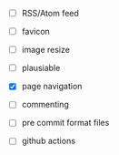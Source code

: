 - [ ] RSS/Atom feed
- [ ] favicon
- [ ] image resize
- [ ] plausiable
- [x] page navigation
- [ ] commenting

- [ ] pre commit format files 
- [ ] github actions
